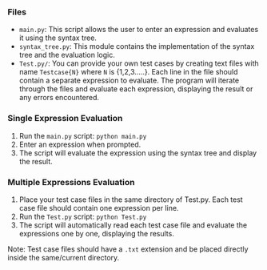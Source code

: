 ### Files
- `main.py`: This script allows the user to enter an expression and evaluates it using the syntax tree.
- `syntax_tree.py`: This module contains the implementation of the syntax tree and the evaluation logic.
- `Test.py/`: You can provide your own test cases by creating text files with name `Testcase{N}` where `N` is {1,2,3.....}. Each line in the file should contain a separate expression to evaluate. The program will iterate through the files and evaluate each expression, displaying the result or any errors encountered.


### Single Expression Evaluation
1. Run the `main.py` script: `python main.py`
2. Enter an expression when prompted.
3. The script will evaluate the expression using the syntax tree and display the result.

### Multiple Expressions Evaluation
1. Place your test case files in the same directory of Test.py. Each test case file should contain one expression per line.
2. Run the `Test.py` script: `python Test.py`
3. The script will automatically read each test case file and evaluate the expressions one by one, displaying the results.

Note: Test case files should have a `.txt` extension and be placed directly inside the same/current directory.
